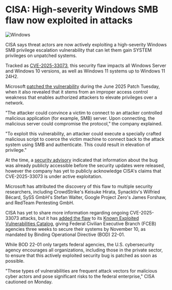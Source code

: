 # CISA: High-severity Windows SMB flaw now exploited in attacks

![Windows](https://www.bleepstatic.com/content/hl-images/2025/10/20/Windows-headpic.jpg)

CISA says threat actors are now actively exploiting a high-severity Windows SMB privilege escalation vulnerability that can let them gain SYSTEM privileges on unpatched systems.

Tracked as [CVE-2025-33073](https://nvd.nist.gov/vuln/detail/CVE-2025-33073), this security flaw impacts all Windows Server and Windows 10 versions, as well as Windows 11 systems up to Windows 11 24H2.

Microsoft [patched the vulnerability](https://www.bleepingcomputer.com/news/microsoft/microsoft-june-2025-patch-tuesday-fixes-exploited-zero-day-66-flaws/#:~:text=33073%20%2D%20Windows-,SMB,-Client%20Elevation%20of) during the June 2025 Patch Tuesday, when it also revealed that it stems from an improper access control weakness that enables authorized attackers to elevate privileges over a network.

"The attacker could convince a victim to connect to an attacker controlled malicious application (for example, SMB) server. Upon connecting, the malicious server could compromise the protocol," the company explained.

"To exploit this vulnerability, an attacker could execute a specially crafted malicious script to coerce the victim machine to connect back to the attack system using SMB and authenticate. This could result in elevation of privilege."

At the time, a [security advisory](https://msrc.microsoft.com/update-guide/en-US/advisory/CVE-2025-33073) indicated that information about the bug was already publicly accessible before the security updates were released, however the company has yet to publicly acknowledge CISA's claims that CVE-2025-33073 is under active exploitation. 

Microsoft has attributed the discovery of this flaw to multiple security researchers, including CrowdStrike's Keisuke Hirata, Synacktiv's Wilfried Bécard, SySS GmbH's Stefan Walter, Google Project Zero's James Forshaw, and RedTeam Pentesting GmbH.

CISA has yet to share more information regarding ongoing CVE-2025-33073 attacks, but it has [added the flaw](https://www.cisa.gov/news-events/alerts/2025/10/20/cisa-adds-five-known-exploited-vulnerabilities-catalog) to its [Known Exploited Vulnerabilities Catalog](https://www.cisa.gov/known-exploited-vulnerabilities-catalog?search%5Fapi%5Ffulltext=CVE-2025-33073&field%5Fdate%5Fadded%5Fwrapper=all&field%5Fcve=&sort%5Fby=field%5Fdate%5Fadded&items%5Fper%5Fpage=20&url=), giving Federal Civilian Executive Branch (FCEB) agencies three weeks to secure their systems by November 10, as mandated by Binding Operational Directive (BOD) 22-01.

While BOD 22-01 only targets federal agencies, the U.S. cybersecurity agency encourages all organizations, including those in the private sector, to ensure that this actively exploited security bug is patched as soon as possible.

"These types of vulnerabilities are frequent attack vectors for malicious cyber actors and pose significant risks to the federal enterprise," CISA cautioned on Monday.
